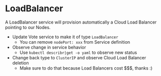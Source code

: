 # LoadBalancer

A LoadBalancer service will provision automatically a Cloud Load Balancer pointing to our Nodes.

- Update Vote service to make it of type `LoadBalancer`
  - You can remove `nodePort: xxx` from Service definition
- Observe change in service behavior
  - Use `kubectl describr|get -o yaml` to observe new status
- Change back type to `ClusterIP` and observe Cloud Load Balancer deletion
  - Make sure to do that because Load Balancers cost $$$, thanks :)